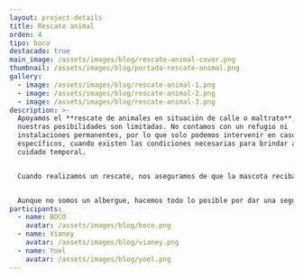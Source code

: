 ```yaml
---
layout: project-details
title: Rescate animal
orden: 4
tipo: boco
destacado: true
main_image: /assets/images/blog/rescate-animal-cover.png
thumbnail: /assets/images/blog/portada-rescate-animal.png
gallery:
  - image: /assets/images/blog/rescate-animal-1.png
  - image: /assets/images/blog/rescate-animal-2.png
  - image: /assets/images/blog/rescate-animal-3.png
description: >-
  Apoyamos el **rescate de animales en situación de calle o maltrato**, aunque
  nuestras posibilidades son limitadas. No contamos con un refugio ni
  instalaciones permanentes, por lo que solo podemos intervenir en casos
  específicos, cuando existen las condiciones necesarias para brindar atención y
  cuidado temporal.


  Cuando realizamos un rescate, nos aseguramos de que la mascota reciba atención médica, alimento, protección y, en algunos casos, un hogar temporal mientras se recupera y se prepara para ser integrada a nuestras ***Jornadas de Adopción***.


  Aunque no somos un albergue, hacemos todo lo posible por dar una segunda oportunidad a quienes más lo necesitan, con el apoyo de voluntarios, hogares temporales y la comunidad.
participants:
  - name: BOCO
    avatar: /assets/images/blog/boco.png
  - name: Vianey
    avatar: /assets/images/blog/vianey.png
  - name: Yoel
    avatar: /assets/images/blog/yoel.png
---
```

